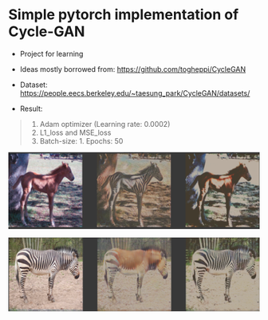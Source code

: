 # Simple pytorch implementation of Cycle-GAN

* Project for learning
* Ideas mostly borrowed from: https://github.com/togheppi/CycleGAN
* Dataset: https://people.eecs.berkeley.edu/~taesung_park/CycleGAN/datasets/

* Result: 
> 1. Adam optimizer (Learning rate: 0.0002)
> 2. L1_loss and MSE_loss
> 3. Batch-size: 1. Epochs: 50

![](images/h1.PNG)

![](images/h2.PNG)
